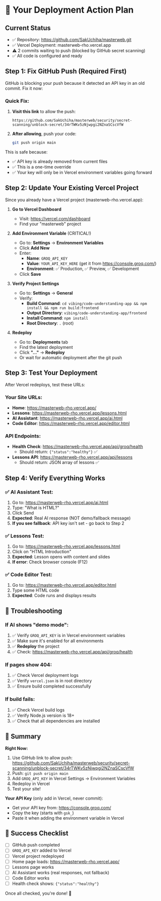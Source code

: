 # 🎯 Your Deployment Action Plan

## Current Status
- ✅ Repository: https://github.com/SakUchiha/masterweb.git
- ✅ Vercel Deployment: masterweb-rho.vercel.app
- ⚠️ 2 commits waiting to push (blocked by GitHub secret scanning)
- ✅ All code is configured and ready

## Step 1: Fix GitHub Push (Required First)

GitHub is blocking your push because it detected an API key in an old commit. Fix it now:

### Quick Fix:
1. **Visit this link** to allow the push:
   ```
   https://github.com/SakUchiha/masterweb/security/secret-scanning/unblock-secret/34rTWKv5zNjwpgi2NZnaSCscVfW
   ```

2. **After allowing**, push your code:
   ```bash
   git push origin main
   ```

This is safe because:
- ✅ API key is already removed from current files
- ✅ This is a one-time override
- ✅ Your key will only be in Vercel environment variables going forward

## Step 2: Update Your Existing Vercel Project

Since you already have a Vercel project (masterweb-rho.vercel.app):

1. **Go to Vercel Dashboard**
   - Visit: https://vercel.com/dashboard
   - Find your "masterweb" project

2. **Add Environment Variable** (CRITICAL!)
   - Go to: **Settings** → **Environment Variables**
   - Click **Add New**
   - Enter:
     - **Name**: `GROQ_API_KEY`
     - **Value**: `YOUR_API_KEY_HERE` (get it from https://console.groq.com/)
     - **Environment**: ✅ Production, ✅ Preview, ✅ Development
   - Click **Save**

3. **Verify Project Settings**
   - Go to: **Settings** → **General**
   - Verify:
     - **Build Command**: `cd vibing/code-understanding-app && npm install && npm run build:frontend`
     - **Output Directory**: `vibing/code-understanding-app/frontend`
     - **Install Command**: `npm install`
     - **Root Directory**: `.` (root)

4. **Redeploy**
   - Go to: **Deployments** tab
   - Find the latest deployment
   - Click **"..."** → **Redeploy**
   - Or wait for automatic deployment after the git push

## Step 3: Test Your Deployment

After Vercel redeploys, test these URLs:

### Your Site URLs:
- **Home**: https://masterweb-rho.vercel.app/
- **Lessons**: https://masterweb-rho.vercel.app/lessons.html
- **AI Assistant**: https://masterweb-rho.vercel.app/ai.html
- **Code Editor**: https://masterweb-rho.vercel.app/editor.html

### API Endpoints:
- **Health Check**: https://masterweb-rho.vercel.app/api/groq/health
  - Should return: `{"status":"healthy"}` ✅
- **Lessons API**: https://masterweb-rho.vercel.app/api/lessons
  - Should return: JSON array of lessons ✅

## Step 4: Verify Everything Works

### ✅ AI Assistant Test:
1. Go to: https://masterweb-rho.vercel.app/ai.html
2. Type: "What is HTML?"
3. Click Send
4. **Expected**: Real AI response (NOT demo/fallback message)
5. **If you see fallback**: API key isn't set - go back to Step 2

### ✅ Lessons Test:
1. Go to: https://masterweb-rho.vercel.app/lessons.html
2. Click on "HTML Introduction"
3. **Expected**: Lesson opens with content and slides
4. **If error**: Check browser console (F12)

### ✅ Code Editor Test:
1. Go to: https://masterweb-rho.vercel.app/editor.html
2. Type some HTML code
3. **Expected**: Code runs and displays results

## 🔧 Troubleshooting

### If AI shows "demo mode":
1. ✅ Verify `GROQ_API_KEY` is in Vercel environment variables
2. ✅ Make sure it's enabled for all environments
3. ✅ **Redeploy** the project
4. ✅ Check: https://masterweb-rho.vercel.app/api/groq/health

### If pages show 404:
1. ✅ Check Vercel deployment logs
2. ✅ Verify `vercel.json` is in root directory
3. ✅ Ensure build completed successfully

### If build fails:
1. ✅ Check Vercel build logs
2. ✅ Verify Node.js version is 18+
3. ✅ Check that all dependencies are installed

## 📝 Summary

**Right Now:**
1. Use GitHub link to allow push: https://github.com/SakUchiha/masterweb/security/secret-scanning/unblock-secret/34rTWKv5zNjwpgi2NZnaSCscVfW
2. Push: `git push origin main`
3. Add `GROQ_API_KEY` in Vercel Settings → Environment Variables
4. Redeploy in Vercel
5. Test your site!

**Your API Key** (only add in Vercel, never commit):
- Get your API key from: https://console.groq.com/
- Copy the key (starts with `gsk_`)
- Paste it when adding the environment variable in Vercel

## 🎉 Success Checklist

- [ ] GitHub push completed
- [ ] `GROQ_API_KEY` added to Vercel
- [ ] Vercel project redeployed
- [ ] Home page loads: https://masterweb-rho.vercel.app/
- [ ] Lessons page works
- [ ] AI Assistant works (real responses, not fallback)
- [ ] Code Editor works
- [ ] Health check shows: `{"status":"healthy"}`

Once all checked, you're done! 🚀

